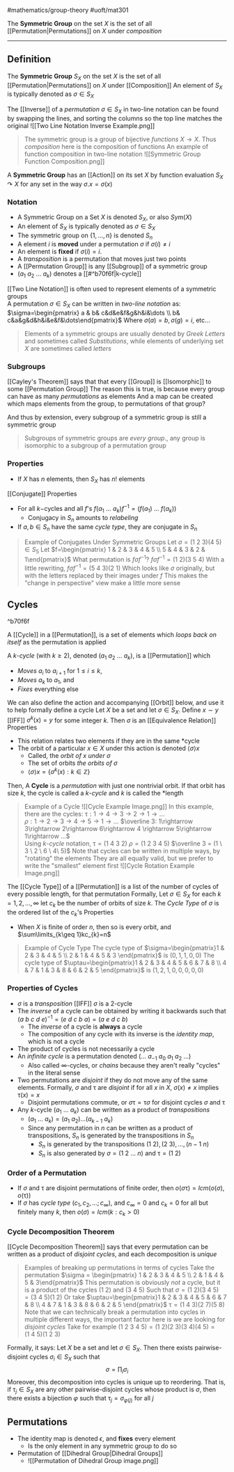 #mathematics/group-theory #uoft/mat301 

The **Symmetric Group** on the set $X$ is the set of all [[Permutation|Permutations]] on $X$ under *composition*


---
## Definition
The **Symmetric Group** $S_{X}$ on the set $X$ is the set of all [[Permutation|Permutations]] on $X$ under [[Composition]]
	An element of $S_{X}$ is typically denoted as $\sigma \in S_{X}$

The [[Inverse]] of a *permutation* $\sigma \in S_{X}$ in two-line notation can be found by swapping the lines, and sorting the columns so the top line matches the original
	![[Two Line Notation Inverse Example.png]]

> The symmetric group is a group of bijective *functions* $X\rightarrow X$.
> Thus *composition* here is the composition of functions
> 	An example of function composition in two-line notation
> 		![[Symmetric Group Function Composition.png]]


A **Symmetric Group** has an [[Action]] on its set $X$ by function evaluation
	$S_{X} \curvearrowright X$ for any set in the way $\sigma . x=\sigma(x)$

### Notation
- A Symmetric Group on a Set $X$ is denoted $S_{X}$, or also $Sym(X)$
- An element of $S_{X}$ is typically denoted as $\sigma \in S_{X}$
- The symmetric group on $\{1,...,n\}$ is denoted $S_{n}$
- A element $i$ is **moved** under a permutation $\sigma$ if $\sigma(i)\neq i$ 
- An element is **fixed** if $\sigma(i)=i$. 
- A *transposition* is a permutation that moves just two points
- A [[Permutation Group]] is any [[Subgroup]] of a symmetric group
- $(a_{1} \ a_{2} \ ... \ a_{k})$ denotes a [[#^b70f6f|k-cycle]]

[[Two Line Notation]] is often used to represent elements of a symmetric groups  
	A permutation $\sigma \in S_X$ can be written in *two-line notation* as:
	$\sigma=\begin{pmatrix} a & b& c&d&e&f&g&h&i&\dots \\ b& c&a&g&d&h&i&e&f&\dots\end{pmatrix}$
	Where $\sigma(a)=b, \sigma(g)=i$, etc...

>Elements of a symmetric groups are usually denoted by *Greek Letters* and sometimes called *Substitutions*, while elements of underlying set $X$ are sometimes called *letters*
### Subgroups
[[Cayley's Theorem]] says that that every  [[Group]] is [[Isomorphic]] to some [[Permutation Group]]
	The reason this is true, is because every group can have as many *permutations* as elements
	And a map can be created which maps elements from the group, to permutations of that group?

And thus by extension, every subgroup of a symmetric group is still a symmetric group

> Subgroups of symmetric groups are *every group*., any group is isomorphic to a subgroup of a permutation group

### Properties
- If $X$ has $n$ elements, then $S_{X}$ has $n!$ elements

[[Conjugate]] Properties
- For all $k-$cycles and all $f$'s $f(a_{1} \ \dots \ a_{k})f^{-1}=(f(a_{1}) \ \dots \ f(a_{k}))$
	- Conjugacy in $S_{n}$ amounts to *relabeling*
- If $a,b\in S_n$ have the same *cycle type*, they are conjugate in $S_n$

> Example of Conjugates Under Symmetric Groups
> 	Let $\sigma=(1 \ 2\ 3)(4 \ 5) \in S_5$ 
> 	Let $f=\begin{pmatrix} 1 & 2 & 3 & 4 & 5 \\ 5 & 4 & 3 & 2 & 1\end{pmatrix}$
> 		What permutation is $f\sigma f^{-1}$?
> 	$f\sigma f^{-1}=(1 \ 2)(3 \ 5 \ 4)$
> 	With a little rewriting, $f\sigma f^{-1}=(5 \ 4 \ 3)(2 \ 1)$
> 		Which looks like $\sigma$ originally, but with the letters replaced by their images under $f$
> 	This makes the "change in perspective" view make a little more sense
## Cycles
^b70f6f

A [[Cycle]] in a [[Permutation]], is a set of elements which *loops back on itself* as the permutation is applied

A  $k$-*cycle* (with $k\geq 2$), denoted $(a_{1} \ a_{2} \ ... \ a_{k})$, is a [[Permutation]] which
- *Moves* $a_{i}$ to $a_{i+1}$ for $1\leq i\leq k$, 
- *Moves* $a_{k}$ to $a_1$, and
- *Fixes* everything else

We can also define the action and accompanying [[Orbit]] below, and use it to help formally define a cycle
	Let $X$ be a set and let $\sigma\in S_{X}$. Define $x\sim y$ [[IFF]] $\sigma^{k}(x)=y$ for some integer $k$. Then $\sigma$ is an [[Equivalence Relation]]
Properties
- This relation relates two elements if they are in the same *cycle
- The orbit of a particular $x\in X$ under this action is denoted $\langle \sigma\rangle x$
	- Called, the *orbit of $x$ under $\sigma$* 
	- The set of orbits *the orbits of $\sigma$*
	- $\langle \sigma\rangle x=\{\sigma^{k}(x):k\in \mathbb{Z}\}$

Then, A **Cycle** is a *permutation* with just one nontrivial orbit. If that orbit has size $k$, the cycle is called a $k$-*cycle* and $k$ is called the *length

> Example of a Cycle
> 	![[Cycle Example Image.png]]
> 	In this example, there are the cycles:
> 		$\uptau: 1\rightarrow 4\rightarrow 3\rightarrow 2\rightarrow 1 \rightarrow ...$  
> 		$\rho:1\rightarrow 2\rightarrow 3\rightarrow 4\rightarrow 5\rightarrow 1 \rightarrow ...$
> 		$\overline 3: 1\rightarrow 3\rightarrow 2\rightarrow 6\rightarrow 4 \rightarrow 5\rightarrow 1\rightarrow ...$  
> 	Using $k$-*cycle* notation,
> 		$\uptau = (1 \ 4 \ 3 \ 2)$
> 		$\rho = (1 \ 2 \ 3 \ 4 \ 5)$
> 		$\overline 3 = (1 \ 3 \ 2 \ 6 \ 4\ 5)$
> 	Note that cycles can be written in multiple ways, by "rotating" the elements
> 	They are all equally valid, but we prefer to write the "smallest" element first
> 		![[Cycle Rotation Example Image.png]]

The [[Cycle Type]] of a [[Permutation]] is a list of the number of cycles of every possible length, for that permutation
Formally, Let $\sigma\in S_{X}$ for each $k=1,2,\dots,\infty$ let $c_{k}$ be the number of orbits of size $k$. The *Cycle Type* of $\sigma$ is the ordered list of the $c_{k}$'s
Properties
- When $X$ is finite of order $n$, then so is every orbit, and $\sum\limits_{k\geq 1}kc_{k}=n$

> Example of Cycle Type
> 	The cycle type of $\sigma=\begin{pmatrix}1 & 2 & 3 & 4 & 5 \\ 2 & 1 & 4 & 5 & 3 \end{pmatrix}$ is $(0,1,1,0,0)$
> 	The cycle type of $\uptau=\begin{pmatrix}1 & 2 & 3 & 4 & 5 & 6 & 7 & 8 \\ 4 & 7 & 1 & 3 & 8 & 6 & 2 & 5 \end{pmatrix}$ is $(1,2,1,0,0,0,0,0)$

### Properties of Cycles
- $\sigma$ is a *transposition* [[IFF]] $\sigma$ is a 2-cycle
- The *inverse* of a cycle can be obtained by writing it backwards such that $(a \ b \ c \ d \ e)^{-1}=(e\ d \ c\ b\ a)=(a\ e\ d\ c\ b)$
	- The *inverse* of a cycle is **always** a cycle
	- The composition of any cycle with its inverse is the *identity map*, which is not a cycle
- The product of cycles is not necessarily a cycle
- An *infinite cycle* is a permutation denoted $(... \ a_{-1} \ a_{0} \ a_{1} \ a_{2}\ ...)$
	- Also called $\infty$-cycles, or *chains* because they aren't really "cycles" in the literal sense
- Two permutations are *disjoint* if they do not move any of the same elements. Formally, $\sigma$ and $\uptau$ are *disjoint* if for all $x$ in $X$, $\sigma(x)\neq x$ implies $\uptau (x)=x$
	- Disjoint permutations commute, or $\sigma\uptau = \uptau \sigma$ for disjoint cycles $\sigma$ and $\uptau$
- Any $k$-cycle $(a_{1} \ \dots \ a_{k})$ can be written as a product of *transpositions* 
	- $(a_{1} \ \dots \ a_{k})=(a_{1} \ a_{2})\dots(a_{k-1} \ a_{k})$
	- Since any permutation in $n$ can be written as a product of transpositions, $S_{n}$ is generated by the transpositions in $S_{n}$
		- $S_{n}$ is generated by the transpositions $(1 \ 2),(2 \ 3), \dots, (n-1 \ n)$
		- $S_{n}$ is also generated by $\sigma=(1\ 2 \ \dots \ n)$ and $\uptau= (1\ 2)$


### Order of a Permutation
- If $\sigma$ and $\uptau$ are disjoint permutations of finite order, then $o(\sigma\uptau)=lcm(o(\sigma),o(\uptau))$ 
- If $\sigma$ has *cycle type* $(c_{1},c_{2},\dots ;c_\infty)$, and $c_{\infty}=0$ and $c_{k}=0$ for all but finitely many $k$, then $o(\sigma)=lcm(k:c_{k}>0)$

### Cycle Decomposition Theorem

[[Cycle Decomposition Theorem]] says that every permutation can be written as a product of *disjoint cycles*, and each decomposition is *unique*

> Examples of breaking up permutations in terms of cycles
> 	Take the permutation $\sigma = \begin{pmatrix} 1 & 2 & 3 & 4 & 5 \\ 2 & 1 & 4 & 5 & 3\end{pmatrix}$
> 		This permutation is obviously *not* a cycle, but it is a product of the cycles
> 			$(1\ 2)$ and $(3\ 4\ 5)$ 
> 		Such that $\sigma=(1 \ 2)(3\ 4\ 5)=(3\ 4\ 5)(1\ 2)$
> 	Or take $\uptau=\begin{pmatrix}1 & 2 & 3 & 4 & 5 & 6 & 7 & 8 \\ 4 & 7 & 1 & 3 & 8 & 6 & 2 & 5 \end{pmatrix}$
> 		$\uptau=(1 \ 4\ 3)(2\ 7)(5\ 8)$ 
> 	Note that we can technically break a permutation into cycles in multiple different ways, the important factor here is we are looking for *disjoint cycles*
> 		Take for example $(1\ 2\ 3\ 4\ 5)=(1\ 2)(2\ 3)(3\ 4)(4\ 5)=(1\ 4\ 5)(1\ 2\ 3)$

Formally, it says:
Let $X$ be a set and let $\sigma\in S_{X}$. Then there exists pairwise-disjoint cycles $\sigma_{i}\in S_{X}$ such that 
$$\sigma=\prod_{i}\sigma_{i}$$
Moreover, this decomposition into cycles is unique up to reordering. That is, if $\uptau_{j}\in S_{X}$ are any other pairwise-disjoint cycles whose product is $\sigma$, then there exists a bijection $\varphi$ such that $\uptau_{j}=\sigma_{\varphi(j)}$ for all $j$
## Permutations
- The identity map is denoted $\epsilon$, and **fixes** every element
	- Is the only element in any symmetric group to do so
- Permutation of [[Dihedral Group|Dihedral Groups]]
	- ![[Permutation of Dihedral Group image.png]]